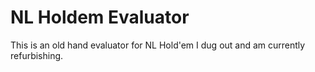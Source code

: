 # NL Holdem Evaluator

This is an old hand evaluator for NL Hold'em I dug out and am currently refurbishing.
